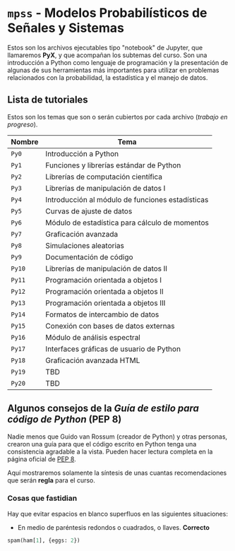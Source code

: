 # `mpss` - Modelos Probabilísticos de Señales y Sistemas

Estos son los archivos ejecutables tipo "notebook" de Jupyter, que llamaremos **PyX**, y que acompañan los subtemas del curso. Son una introducción a Python como lenguaje de programación y la presentación de algunas de sus herramientas más importantes para utilizar en problemas relacionados con la probabilidad, la estadística y el manejo de datos.

## Lista de tutoriales

Estos son los temas que son o serán cubiertos por cada archivo (*trabajo en progreso*).

| Nombre | Tema |
| ------ | ---- |
| `Py0`  | Introducción a Python    |
| `Py1`  | Funciones y librerías estándar de Python |
| `Py2`  | Librerías de computación científica  |
| `Py3`  | Librerías de manipulación de datos I |
| `Py4`  | Introducción al módulo de funciones estadísticas |
| `Py5`  | Curvas de ajuste de datos |
| `Py6`  | Módulo de estadística para cálculo de momentos |
| `Py7`  | Graficación avanzada     |
| `Py8`  | Simulaciones aleatorias  |
| `Py9`  | Documentación de código |
| `Py10` | Librerías de manipulación de datos II  |
| `Py11` | Programación orientada a objetos I  |
| `Py12` | Programación orientada a objetos II  |
| `Py13` | Programación orientada a objetos III |
| `Py14` | Formatos de intercambio de datos  |
| `Py15` | Conexión con bases de datos externas  |
| `Py16` | Módulo de análisis espectral  |
| `Py17` | Interfaces gráficas de usuario de Python  |
| `Py18` | Graficación avanzada HTML  |
| `Py19` | TBD  |
| `Py20` | TBD  |

## Algunos consejos de la *Guía de estilo para código de Python* (PEP 8)

Nadie menos que Guido van Rossum (creador de Python) y otras personas, crearon una guía para que el código escrito en Python tenga una consistencia agradable a la vista. Pueden hacer lectura completa en la página oficial de [PEP 8](https://www.python.org/dev/peps/pep-0008/).

Aquí mostraremos solamente la síntesis de unas cuantas recomendaciones que serán **regla** para el curso.

### Cosas que fastidian

Hay que evitar espacios en blanco superfluos en las siguientes situaciones:

* En medio de paréntesis redondos o cuadrados, o llaves.
**Correcto**
```python
spam(ham[1], {eggs: 2})
```
